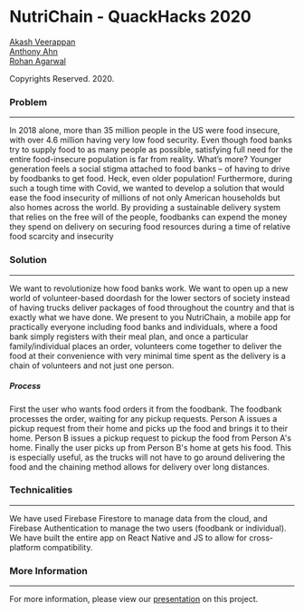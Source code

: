 # NutriChain - QuackHacks 2020

[Akash Veerappan](https://github.com/Akash2002) <br>
[Anthony Ahn](https://github.com/aahn33) <br>
[Rohan Agarwal](https://github.com/roaga) <br>

Copyrights Reserved. 2020.

### Problem
-----------------
In 2018 alone, more than 35 million people in the US were food insecure, with over 4.6 million having very low food security. Even though food banks try to supply food to as many people as possible, satisfying full need for the entire food-insecure population is far from reality. What’s more? Younger generation feels a social stigma attached to food banks – of having to drive by foodbanks to get food. Heck, even older population! Furthermore, during such a tough time with Covid, we wanted to develop a solution that would ease the food insecurity of millions of not only American households but also homes across the world. By providing a sustainable delivery system that relies on the free will of the people, foodbanks can expend the money they spend on delivery on securing food resources during a time of relative food scarcity and insecurity

### Solution
----------------
We want to revolutionize how food banks work. We want to open up a new world of volunteer-based doordash for the lower sectors of society instead of having trucks deliver packages of food throughout the country and that is exactly what we have done. We present to you NutriChain, a mobile app for practically everyone including food banks and individuals, where a food bank simply registers with their meal plan, and once a particular family/individual places an order, volunteers come together to deliver the food at their convenience with very minimal time spent as the delivery is a chain of volunteers and not just one person.  
##### Process
First the user who wants food orders it from the foodbank. The foodbank processes the order, waiting for any pickup requests. Person A issues a pickup request from their home and picks up the food and brings it to their home. Person B issues a pickup request to pickup the food from Person A's home. Finally the user picks up from Person B's home at gets his food. This is especially useful, as the trucks will not have to go around delivering the food and the chaining method allows for delivery over long distances. 

### Technicalities
-------------------
We have used Firebase Firestore to manage data from the cloud, and Firebase Authentication to manage the two users (foodbank or individual). We have built the entire app on React Native and JS to allow for cross-platform compatibility. 

### More Information
---------------------
For more information, please view our [presentation](https://gtvault-my.sharepoint.com/:p:/g/personal/aveerappan8_gatech_edu/EZOoYldBydVLjBT41Sl8hkwB7Cl22TUj6seIfZnMcBkWPA?e=IPdpVL) on this project.  
